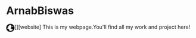 # ArnabBiswas
[<img align="left" alt="arnabb1swas.github.io/ArnabBiswas" width="22px" src="https://raw.githubusercontent.com/iconic/open-iconic/master/svg/globe.svg" />][website] This is my webpage.You'll find all my work and project here!
